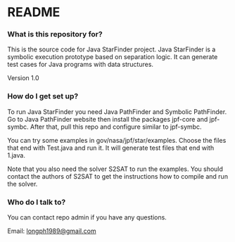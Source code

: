 # README #

### What is this repository for? ###

This is the source code for Java StarFinder project. Java StarFinder is a symbolic execution prototype based on separation logic.
It can generate test cases for Java programs with data structures.

Version 1.0

### How do I get set up? ###

To run Java StarFinder you need Java PathFinder and Symbolic PathFinder. Go to Java PathFinder website then install the packages
jpf-core and jpf-symbc. After that, pull this repo and configure similar to jpf-symbc.

You can try some examples in gov/nasa/jpf/star/examples. Choose the files that end with Test.java and run it.
It will generate test files that end with 1.java.

Note that you also need the solver S2SAT to run the examples. You should contact the authors of S2SAT to get the instructions
how to compile and run the solver.

### Who do I talk to? ###

You can contact repo admin if you have any questions.

Email: longph1989@gmail.com